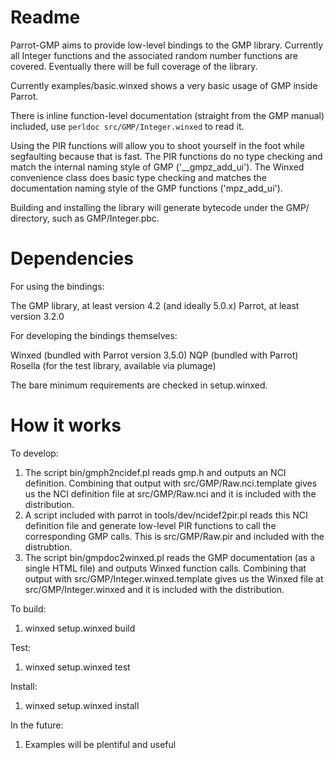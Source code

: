Readme
======

Parrot-GMP aims to provide low-level bindings to the GMP library.  Currently all Integer functions and the associated random number functions are covered.  Eventually there will be full coverage of the library.

Currently examples/basic.winxed shows a very basic usage of GMP inside Parrot.

There is inline function-level documentation (straight from the GMP manual) included, use `perldoc src/GMP/Integer.winxed` to read it.

Using the PIR functions will allow you to shoot yourself in the foot while segfaulting because that is fast. The PIR functions do no type checking and match the internal naming style of GMP ('\_\_gmpz\_add\_ui').  The Winxed convenience class does basic type checking and matches the documentation naming style of the GMP functions ('mpz\_add\_ui').

Building and installing the library will generate bytecode under the GMP/ directory, such as GMP/Integer.pbc.

Dependencies
============

For using the bindings:

The GMP library, at least version 4.2 (and ideally 5.0.x)
Parrot, at least version 3.2.0

For developing the bindings themselves:

Winxed (bundled with Parrot version 3.5.0)
NQP (bundled with Parrot)
Rosella (for the test library, available via plumage)

The bare minimum requirements are checked in setup.winxed.

How it works
============

To develop:

1. The script bin/gmph2ncidef.pl reads gmp.h and outputs an NCI definition. Combining that output with src/GMP/Raw.nci.template gives us the NCI definition file at src/GMP/Raw.nci and it is included with the distribution.
2. A script included with parrot in tools/dev/ncidef2pir.pl reads this NCI definition file and generate low-level PIR functions to call the corresponding GMP calls.  This is src/GMP/Raw.pir and included with the distrubtion.
3. The script bin/gmpdoc2winxed.pl reads the GMP documentation (as a single HTML file) and outputs Winxed function calls.  Combining that output with src/GMP/Integer.winxed.template gives us the Winxed file at src/GMP/Integer.winxed and it is included with the distribution.

To build:

1. winxed setup.winxed build

Test:

1. winxed setup.winxed test

Install:

1. winxed setup.winxed install

In the future:

1. Examples will be plentiful and useful
